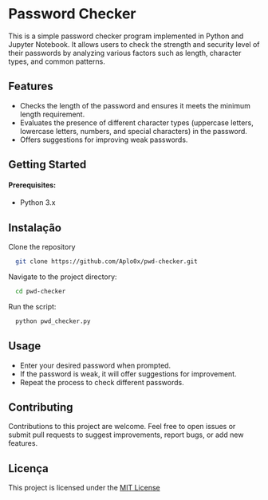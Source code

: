
# Password Checker

This is a simple password checker program implemented in Python and Jupyter Notebook. It allows users to check the strength and security level of their passwords by analyzing various factors such as length, character types, and common patterns.


## Features

- Checks the length of the password and ensures it meets the minimum length requirement.
- Evaluates the presence of different character types (uppercase letters, lowercase letters, numbers, and special characters) in the password.
- Offers suggestions for improving weak passwords.
## Getting Started

#### Prerequisites:

- Python 3.x
## Instalação

Clone the repository

```bash
  git clone https://github.com/Aplo0x/pwd-checker.git

```

Navigate to the project directory:

```bash
  cd pwd-checker

```

Run the script:

```bash
  python pwd_checker.py

```
## Usage

- Enter your desired password when prompted.
- If the password is weak, it will offer suggestions for improvement.
- Repeat the process to check different passwords.


## Contributing

Contributions to this project are welcome. Feel free to open issues or submit pull requests to suggest improvements, report bugs, or add new features.
## Licença

This project is licensed under the [MIT License](https://choosealicense.com/licenses/mit/)
